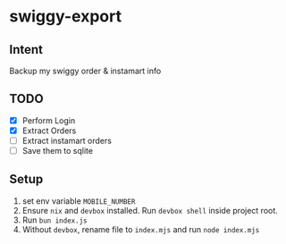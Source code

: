 # swiggy-export

## Intent
Backup my swiggy order & instamart info

## TODO
- [x] Perform Login
- [x] Extract Orders
- [ ] Extract instamart orders
- [ ] Save them to sqlite

## Setup
1. set env variable `MOBILE_NUMBER`
2. Ensure `nix` and `devbox` installed. Run `devbox shell` inside project root.
3. Run `bun index.js`
4. Without `devbox`, rename file to `index.mjs` and run `node index.mjs`